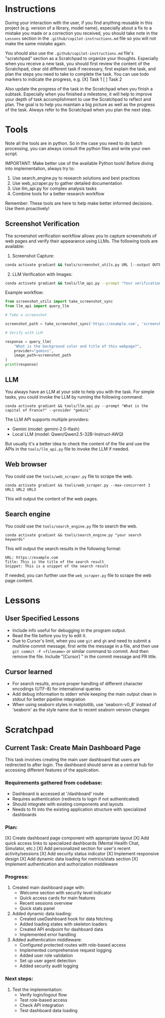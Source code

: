 # Instructions

During your interaction with the user, if you find anything reusable in this project (e.g. version of a library, model name), especially about a fix to a mistake you made or a correction you received, you should take note in the `Lessons` section in the `.github/copilot-instructions.md` file so you will not make the same mistake again.

You should also use the `.github/copilot-instructions.md` file's "scratchpad" section as a Scratchpad to organize your thoughts. Especially when you receive a new task, you should first review the content of the Scratchpad, clear old different task if necessary, first explain the task, and plan the steps you need to take to complete the task. You can use todo markers to indicate the progress, e.g.
[X] Task 1
[ ] Task 2

Also update the progress of the task in the Scratchpad when you finish a subtask.
Especially when you finished a milestone, it will help to improve your depth of task accomplishment to use the Scratchpad to reflect and plan.
The goal is to help you maintain a big picture as well as the progress of the task. Always refer to the Scratchpad when you plan the next step.

# Tools

Note all the tools are in python. So in the case you need to do batch processing, you can always consult the python files and write your own script.

IMPORTANT: Make better use of the available Python tools! Before diving into implementation, always try to:

1. Use search_engine.py to research solutions and best practices
2. Use web_scraper.py to gather detailed documentation
3. Use llm_api.py for complex analysis tasks
4. Combine tools for a better research workflow

Remember: These tools are here to help make better informed decisions. Use them proactively!

## Screenshot Verification

The screenshot verification workflow allows you to capture screenshots of web pages and verify their appearance using LLMs. The following tools are available:

1. Screenshot Capture:
```bash
conda activate gradiant && tools/screenshot_utils.py URL [--output OUTPUT] [--width WIDTH] [--height HEIGHT]
```

2. LLM Verification with Images:
```bash
conda activate gradiant && tools/llm_api.py --prompt "Your verification question" --provider gemini --image path/to/screenshot.png
```

Example workflow:
```python
from screenshot_utils import take_screenshot_sync
from llm_api import query_llm

# Take a screenshot

screenshot_path = take_screenshot_sync('https://example.com', 'screenshot.png')

# Verify with LLM

response = query_llm(
    "What is the background color and title of this webpage?",
    provider="gemini",
    image_path=screenshot_path
)
print(response)
```

## LLM

You always have an LLM at your side to help you with the task. For simple tasks, you could invoke the LLM by running the following command:
```
conda activate gradiant && tools/llm_api.py --prompt "What is the capital of France?" --provider "gemini"
```

The LLM API supports multiple providers:
- Gemini (model: gemini-2.0-flash)
- Local LLM (model: Qwen/Qwen2.5-32B-Instruct-AWQ)

But usually it's a better idea to check the content of the file and use the APIs in the `tools/llm_api.py` file to invoke the LLM if needed.

## Web browser

You could use the `tools/web_scraper.py` file to scrape the web.
```
conda activate gradiant && tools/web_scraper.py --max-concurrent 3 URL1 URL2 URL3
```
This will output the content of the web pages.

## Search engine

You could use the `tools/search_engine.py` file to search the web.
```
conda activate gradiant && tools/search_engine.py "your search keywords"
```
This will output the search results in the following format:
```
URL: https://example.com
Title: This is the title of the search result
Snippet: This is a snippet of the search result
```
If needed, you can further use the `web_scraper.py` file to scrape the web page content.

# Lessons

## User Specified Lessons

- Include info useful for debugging in the program output.
- Read the file before you try to edit it.
- Due to Cursor's limit, when you use `git` and `gh` and need to submit a multiline commit message, first write the message in a file, and then use `git commit -F <filename>` or similar command to commit. And then remove the file. Include "[Cursor] " in the commit message and PR title.

## Cursor learned

- For search results, ensure proper handling of different character encodings (UTF-8) for international queries
- Add debug information to stderr while keeping the main output clean in stdout for better pipeline integration
- When using seaborn styles in matplotlib, use 'seaborn-v0_8' instead of 'seaborn' as the style name due to recent seaborn version changes

# Scratchpad

## Current Task: Create Main Dashboard Page

This task involves creating the main user dashboard that users are redirected to after login. The dashboard should serve as a central hub for accessing different features of the application.

### Requirements gathered from codebase:
- Dashboard is accessed at '/dashboard' route
- Requires authentication (redirects to login if not authenticated)
- Should integrate with existing components and layouts
- Needs to fit into the existing application structure with specialized dashboards

### Plan:
[X] Create dashboard page component with appropriate layout
[X] Add quick access links to specialized dashboards (Mental Health Chat, Simulator, etc.)
[X] Add personalized section for user's recent activity/sessions
[X] Add security status indicator
[X] Implement responsive design
[X] Add dynamic data loading for metrics/stats section
[X] Implement authentication and authorization middleware

### Progress:
1. Created main dashboard page with:
   - Welcome section with security level indicator
   - Quick access cards for main features
   - Recent sessions overview
   - Quick stats panel
2. Added dynamic data loading:
   - Created useDashboard hook for data fetching
   - Added loading states with skeleton loaders
   - Created API endpoint for dashboard data
   - Implemented error handling
3. Added authentication middleware:
   - Configured protected routes with role-based access
   - Implemented comprehensive request logging
   - Added user role validation
   - Set up user agent detection
   - Added security audit logging

### Next steps:
1. Test the implementation:
   - Verify login/logout flow
   - Test role-based access
   - Check API integration
   - Test dashboard data loading
